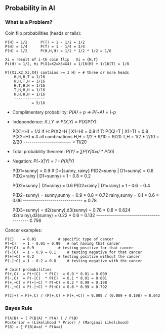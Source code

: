 ## Probability in AI

### What is a Problem?

Coin flip probabilities (heads or tails):

	P(H) = 1/2		P(T) = 1 - 1/2 = 1/2
	P(H) = 1/4		P(T) = 1 - 1/4 = 3/4
	P(H) = 1/2		P(H,H,H) = 1/2 * 1/2 * 1/2 = 1/8
	
	Xi = result of i-th coin flip	Xi = {H,T}
	Pi(H) = 1/2, ∀i	P(X1=X2=X3=X4) = 1/16(H) + 1/16(T) = 1/8
	
	P({X1,X2,X3,X4} contains >= 3 H) = # three or more heads
		H,H,H,T = 1/16
		H,H,T,H = 1/16
		H,T,H,H = 1/16
		T,H,H,H = 1/16
		H,H,H,H = 1/16
		--------------
		        = 5/16

* Complimentary probability: _P(A) = p	=> P(¬A) = 1-p_
* Independence: _X⊥Y  => P(X,Y) = P(X)P(Y)_

	P(X1=H) = 1/2
		if H: P(X2=H | X1=H) = 0.9
		if T: P(X2=T | X1=T) = 0.8
	P(X2=H) = # all combinations
		H,H = 1/2 * 9/10 =  9/20
		T,H = 1/2 * 2/10 =  2/20
		------------------------
		                 = 11/20

* Total probability theorem: _P(Y) = ∑P(Y|X=i) * P(Xi)_
* Negation: _P(¬X|Y) = 1 - P(X|Y)_

	P(D1=sunny) = 0.9 # D={sunny, rainy}
	P(D2=sunny | D1=sunny) = 0.8
	P(D2=rainy | D1=sunny) = 1 - 0.8 = 0.2
	
	P(D2=sunny | D1=rainy) = 0.6
	P(D2=rainy | D1=rainy) = 1 - 0.6 = 0.4
	
	P(D2=sunny) =
		sunny,sunny = 0.9 * 0.8 = 0.72
		rainy,sunny = 0.1 * 0.6 = 0.06
		------------------------------
		                        = 0.78
	
	P(D3=sunny) =
		d2(sunny),d3(sunny) = 0.78 * 0.8 = 0.624
		d2(rainy),d3(sunny) = 0.22 * 0.6 = 0.132
		----------------------------------------
		                                   0.756

Cancer examples:

	P(C)    = 0.01			# specific type of cancer
	P(¬C)   = 1 - 0.01 = 0.99	# not having that cancer
	P(+|C)  = 0.9			# testing positive for that cancer
	P(-|C)  = 1 - 0.9 = 0.1		# testing negative for that cancer
	P(+|¬C) = 0.2			# testing positive without the cancer
	P(-|¬C) = 1 - 0.2 = 0.8		# testing negative with the cancer
	
	# Joint probabilities
	P(+,C)  = P(+|C)  * P(C)  = 0.9 * 0.01 = 0.009
	P(-,C)  = P(-|C)  * P(C)  = 0.1 * 0.01 = 0.001
	P(+,¬C) = P(+|¬C) * P(¬C) = 0.2 * 0.99 = 0.198
	P(-,¬C) = P(-|¬C) * P(¬C) = 0.8 * 0.99 = 0.792
	
	P(C|+) = P(+,C) / (P(+,C) + P(+,¬C)) = 0.009 / (0.009 + 0.198) = 0.043

### Bayes Rule

	P(A|B) = ( P(B|A) * P(A) ) / P(B)
	Posterior = (Likelihood * Prior) / (Marginal Likelihood)
	P(B) = ∑ P(B|A=a) * P(A=a)











